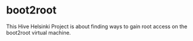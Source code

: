 # boot2root
This Hive Helsinki Project is about finding ways to gain root access on the boot2root virtual machine.
